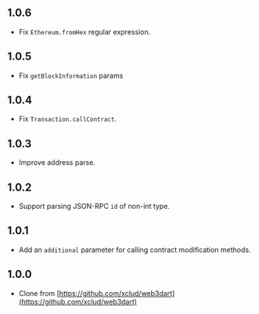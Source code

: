 ## 1.0.6

- Fix `Ethereum.fromHex` regular expression.

## 1.0.5

- Fix `getBlockInformation` params

## 1.0.4

- Fix `Transaction.callContract`.

## 1.0.3

- Improve address parse.

## 1.0.2

- Support parsing JSON-RPC `id` of non-int type.

## 1.0.1

- Add an `additional` parameter for calling contract modification methods.

## 1.0.0

- Clone from [https://github.com/xclud/web3dart](https://github.com/xclud/web3dart)
